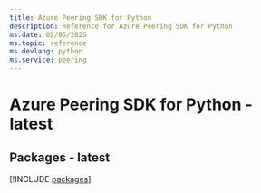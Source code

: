 ```yaml
---
title: Azure Peering SDK for Python
description: Reference for Azure Peering SDK for Python
ms.date: 02/05/2025
ms.topic: reference
ms.devlang: python
ms.service: peering
---
```

# Azure Peering SDK for Python - latest
## Packages - latest
[!INCLUDE [packages](peering-index.md)]